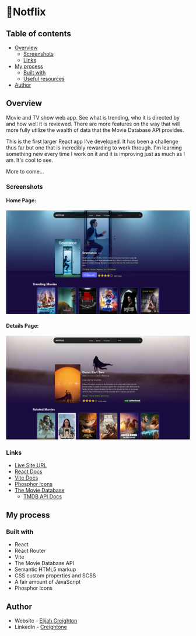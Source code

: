 # 🍿Notflix

## Table of contents

- [Overview](#overview)
  - [Screenshots](#screenshots)
  - [Links](#links)
- [My process](#my-process)
  - [Built with](#built-with)
  - [Useful resources](#useful-resources)
- [Author](#author)

## Overview

Movie and TV show web app. See what is trending, who it is directed by and how well it is reviewed. There are more features on the way that will more fully utilize the wealth of data that the Movie Database API provides.

This is the first larger React app I've developed. It has been a challenge thus far but one that is incredibly rewarding to work through. I'm learning something new every time I work on it and it is improving just as much as I am. It's cool to see.

More to come...

### Screenshots

#### Home Page:
<img src="./src/assets/Home.png" alt="Home Page Screenshot" width="1280"/>

#### Details Page:
<img src="./src/assets/Details.png" alt="Details Page Screenshot" width="1280"/>

### Links

- [Live Site URL](https://creightoneli.github.io/notflix/)
- [React Docs](https://react.dev/reference/react)
- [Vite Docs](https://vite.dev/guide/)
- [Phosphor Icons](https://phosphoricons.com/)
- [The Movie Database](https://www.themoviedb.org/)
    - [TMDB API Docs](https://developer.themoviedb.org/docs/getting-started)

## My process

### Built with

- React
- React Router
- Vite
- The Movie Database API
- Semantic HTML5 markup
- CSS custom properties and SCSS
- A fair amount of JavaScript
- Phosphor Icons

## Author

- Website - [Elijah Creighton](https://creightoneli.github.io/)
- LinkedIn - [Creightone](www.linkedin.com/in/creightone)
